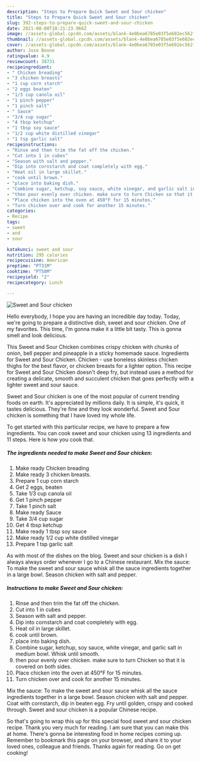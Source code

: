 ```yaml
---
description: "Steps to Prepare Quick Sweet and Sour chicken"
title: "Steps to Prepare Quick Sweet and Sour chicken"
slug: 392-steps-to-prepare-quick-sweet-and-sour-chicken
date: 2021-08-08T18:21:23.966Z
image: //assets-global.cpcdn.com/assets/blank-4e0bea6785e03f5e602ec562f230caae08da540cada707380b4fe1bbebba43da.png
thumbnail: //assets-global.cpcdn.com/assets/blank-4e0bea6785e03f5e602ec562f230caae08da540cada707380b4fe1bbebba43da.png
cover: //assets-global.cpcdn.com/assets/blank-4e0bea6785e03f5e602ec562f230caae08da540cada707380b4fe1bbebba43da.png
author: Jose Boone
ratingvalue: 4.9
reviewcount: 38731
recipeingredient:
- " Chicken breading"
- "3 chicken breasts"
- "1 cup corn starch"
- "2 eggs beaten"
- "1/3 cup canola oil"
- "1 pinch pepper"
- "1 pinch salt"
- " Sauce"
- "3/4 cup sugar"
- "4 tbsp ketchup"
- "1 tbsp soy sauce"
- "1/2 cup white distilled vinegar"
- "1 tsp garlic salt"
recipeinstructions:
- "Rinse and then trim the fat off the chicken."
- "Cut into 1 in cubes"
- "Season with salt and pepper."
- "Dip into cornstarch and coat completely with egg."
- "Heat oil in large skillet."
- "cook until brown."
- "place into baking dish."
- "Combine sugar, ketchup, soy sauce, white vinegar, and garlic salt in medium bowl. Whisk until smooth."
- "then pour evenly over chicken. make sure to turn Chicken so that it is covered on both sides."
- "Place chicken into the oven at 450°F for 15 minutes."
- "Turn chicken over and cook for another 15 minutes."
categories:
- Recipe
tags:
- sweet
- and
- sour

katakunci: sweet and sour 
nutrition: 295 calories
recipecuisine: American
preptime: "PT31M"
cooktime: "PT58M"
recipeyield: "2"
recipecategory: Lunch

---
```



![Sweet and Sour chicken](//assets-global.cpcdn.com/assets/blank-4e0bea6785e03f5e602ec562f230caae08da540cada707380b4fe1bbebba43da.png)

Hello everybody, I hope you are having an incredible day today. Today, we're going to prepare a distinctive dish, sweet and sour chicken. One of my favorites. This time, I'm gonna make it a little bit tasty. This is gonna smell and look delicious.

This Sweet and Sour Chicken combines crispy chicken with chunks of onion, bell pepper and pineapple in a sticky homemade sauce. Ingredients for Sweet and Sour Chicken. Chicken - use boneless skinless chicken thighs for the best flavor, or chicken breasts for a lighter option. This recipe for Sweet and Sour Chicken doesn&#39;t deep fry, but instead uses a method for creating a delicate, smooth and succulent chicken that goes perfectly with a lighter sweet and sour sauce.

Sweet and Sour chicken is one of the most popular of current trending foods on earth. It's appreciated by millions daily. It is simple, it's quick, it tastes delicious. They're fine and they look wonderful. Sweet and Sour chicken is something that I have loved my whole life.


To get started with this particular recipe, we have to prepare a few ingredients. You can cook sweet and sour chicken using 13 ingredients and 11 steps. Here is how you cook that.

<!--inarticleads1-->

##### The ingredients needed to make Sweet and Sour chicken:

1. Make ready  Chicken breading
1. Make ready 3 chicken breasts.
1. Prepare 1 cup corn starch
1. Get 2 eggs, beaten
1. Take 1/3 cup canola oil
1. Get 1 pinch pepper
1. Take 1 pinch salt
1. Make ready  Sauce
1. Take 3/4 cup sugar
1. Get 4 tbsp ketchup
1. Make ready 1 tbsp soy sauce
1. Make ready 1/2 cup white distilled vinegar
1. Prepare 1 tsp garlic salt


As with most of the dishes on the blog. Sweet and sour chicken is a dish I always always order whenever I go to a Chinese restaurant. Mix the sauce: To make the sweet and sour sauce whisk all the sauce ingredients together in a large bowl. Season chicken with salt and pepper. 

<!--inarticleads2-->

##### Instructions to make Sweet and Sour chicken:

1. Rinse and then trim the fat off the chicken.
1. Cut into 1 in cubes
1. Season with salt and pepper.
1. Dip into cornstarch and coat completely with egg.
1. Heat oil in large skillet.
1. cook until brown.
1. place into baking dish.
1. Combine sugar, ketchup, soy sauce, white vinegar, and garlic salt in medium bowl. Whisk until smooth.
1. then pour evenly over chicken. make sure to turn Chicken so that it is covered on both sides.
1. Place chicken into the oven at 450°F for 15 minutes.
1. Turn chicken over and cook for another 15 minutes.


Mix the sauce: To make the sweet and sour sauce whisk all the sauce ingredients together in a large bowl. Season chicken with salt and pepper. Coat with cornstarch, dip in beaten egg. Fry until golden, crispy and cooked through. Sweet and sour chicken is a popular Chinese recipe. 

So that's going to wrap this up for this special food sweet and sour chicken recipe. Thank you very much for reading. I am sure that you can make this at home. There's gonna be interesting food in home recipes coming up. Remember to bookmark this page on your browser, and share it to your loved ones, colleague and friends. Thanks again for reading. Go on get cooking!
